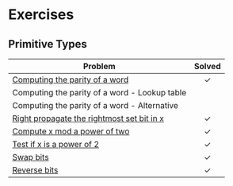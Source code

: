 Exercises
=========

Primitive Types
---------------

| Problem                                                                  | Solved  |
|--------------------------------------------------------------------------|:-------:|
| [Computing the parity of a word][1]                                      |    ✓    |
| Computing the parity of a word - Lookup table                            |         |
| Computing the parity of a word - Alternative                             |         |
| [Right propagate the rightmost set bit in x][2]                          |    ✓    |
| [Compute x mod a power of two][3]                                        |    ✓    |
| [Test if x is a power of 2][4]                                           |    ✓    |
| [Swap bits][5]                                                           |    ✓    | 
| [Reverse bits][6]                                                        |    ✓    |

[1]:   ptypes/parity.go
[2]:   ptypes/rightpropagate.go
[3]:   ptypes/modpoweroftwo.go
[4]:   ptypes/poweroftwo.go
[5]:   ptypes/swap.go
[6]:   ptypes/reverse.go